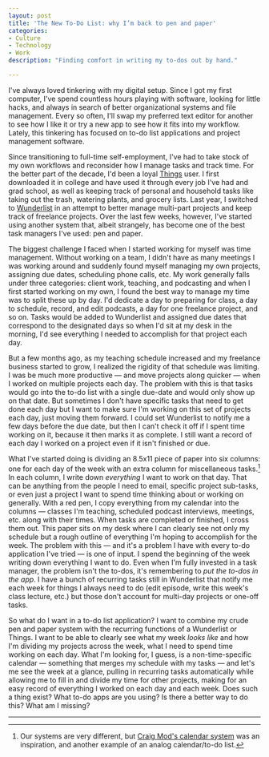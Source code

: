 ```yaml
---
layout: post
title: 'The New To-Do List: why I’m back to pen and paper'
categories:
- Culture
- Technology
- Work
description: "Finding comfort in writing my to-dos out by hand."

---
```


I've always loved tinkering with my digital setup. Since I got my first computer, I've spend countless hours playing with software, looking for little hacks, and always in search of better organizational systems and file management. Every so often, I'll swap my preferred text editor for another to see how I like it or try a new app to see how it fits into my workflow. Lately, this tinkering has focused on to-do list applications and project management software.

Since transitioning to full-time self-employment, I've had to take stock of my own workflows and reconsider how I manage tasks and track time. For the better part of the decade, I'd been a loyal [Things](https://culturedcode.com/things/) user. I first downloaded it in college and have used it through every job I've had and grad school, as well as keeping track of personal and household tasks like taking out the trash, watering plants, and grocery lists. Last year, I switched to [Wunderlist](https://www.wunderlist.com/) in an attempt to better manage multi-part projects and keep track of freelance projects. Over the last few weeks, however, I've started using another system that, albeit strangely, has become one of the best task managers I've used: pen and paper.

The biggest challenge I faced when I started working for myself was time management. Without working on a team, I didn't have as many meetings I was working around and suddenly found myself managing my own projects, assigning due dates, scheduling phone calls, etc. My work generally falls under three categories: client work, teaching, and podcasting and when I first started working on my own, I found the best way to manage my time was to  split these up by day. I'd dedicate a day to preparing for class, a day to schedule, record, and edit podcasts, a day for one freelance project, and so on. Tasks would be added to Wunderlist and assigned due dates that correspond to the designated days so when I'd sit at my desk in the morning, I'd see everything I needed to accomplish for that project each day.

But a few months ago, as my teaching schedule increased and my freelance business started to grow, I realized the rigidity of that schedule was limiting. I was be much more productive — and move projects along quicker — when I worked on multiple projects each day. The problem with this is that tasks would go into the to-do list with a single due-date and would only show up on that date. But sometimes I don't have specific tasks that need to get done each day but I want to make sure I'm working on this set of projects each day, just moving them forward. I could set Wunderlist to notify me a few days before the due date, but then I can't check it off if I spent time working on it, because it then marks it as complete. I still want a record of each day I worked on a project even if it isn't finished or due.

What I've started doing is dividing an 8.5x11 piece of paper into six columns: one for each day of the week with an extra column for miscellaneous tasks.[^1] In each column, I write down *everything* I want to work on that day. That can be anything from the people I need to email, specific project sub-tasks, or even just a project I want to spend time thinking about or working on generally. With a red pen, I copy everything from my calendar into the columns — classes I'm teaching, scheduled podcast interviews, meetings, etc. along with their times. When tasks are completed or finished, I cross them out. This paper sits on my desk where I can clearly see not only my schedule but a rough outline of everything I'm hoping to accomplish for the week. The problem with this — and it's a problem I have with every to-do application I've tried — is one of input. I spend the beginning of the week writing down everything I want to do. Even when I'm fully invested in a task manager, the problem isn't the to-dos, it's remembering to *put the to-dos in the app*. I have a bunch of recurring tasks still in Wunderlist that notify me each week for things I always need to do (edit episode, write this week's class lecture, etc.) but those don't account for multi-day projects or one-off tasks.

So what do I want in a to-do list application? I want to combine my crude pen and paper system with the recurring functions of a Wunderlist or Things. I want to be able to clearly see what my week *looks like* and how I'm dividing my projects across the week, what I need to spend time working on each day. What I'm looking for, I guess, is a non-time-specific calendar — something that merges my schedule with my tasks — and let's me see the week at a glance, pulling in recurring tasks automatically while allowing me to fill in and divide my time for other projects, making for an easy record of everything I worked on each day and each week. Does such a thing exist? What to-do apps are you using? Is there a better way to do this? What am I missing?

***

[^1]: Our systems are very different, but [Craig Mod's calendar system](https://uxdesign.cc/drawing-the-calendar-2bfc9612bb04) was an inspiration, and another example of an analog calendar/to-do list.
